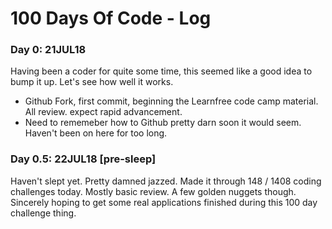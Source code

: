 # 100 Days Of Code - Log

### Day 0: 21JUL18
Having been a coder for quite some time, this seemed like a good idea to bump it up.
Let's see how well it works. 

 * Github Fork, first commit, beginning the Learnfree code camp material. All review. expect rapid advancement. 
 * Need to rememeber how to Github pretty darn soon it would seem. Haven't been on here for too long.
 
 ### Day 0.5: 22JUL18 [pre-sleep]
 Haven't slept yet. Pretty damned jazzed. Made it through 148 / 1408 coding challenges today.
 Mostly basic review. A few golden nuggets though.
 Sincerely hoping to get some real applications finished during this 100 day challenge thing.
